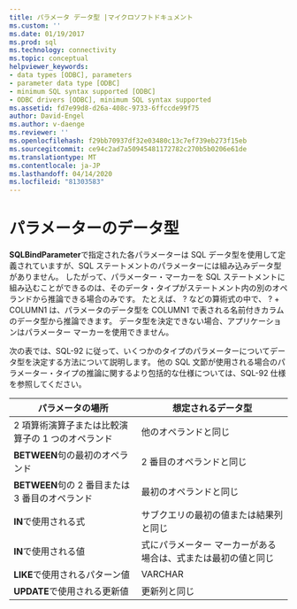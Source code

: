 ```yaml
---
title: パラメータ データ型 |マイクロソフトドキュメント
ms.custom: ''
ms.date: 01/19/2017
ms.prod: sql
ms.technology: connectivity
ms.topic: conceptual
helpviewer_keywords:
- data types [ODBC], parameters
- parameter data type [ODBC]
- minimum SQL syntax supported [ODBC]
- ODBC drivers [ODBC], minimum SQL syntax supported
ms.assetid: fd7e99d8-d26a-408c-9733-6ffccde99f75
author: David-Engel
ms.author: v-daenge
ms.reviewer: ''
ms.openlocfilehash: f29bb70937df32e03480c13c7ef739eb273f15eb
ms.sourcegitcommit: ce94c2ad7a50945481172782c270b5b0206e61de
ms.translationtype: MT
ms.contentlocale: ja-JP
ms.lasthandoff: 04/14/2020
ms.locfileid: "81303583"
---
```

# <a name="parameter-data-types"></a>パラメーターのデータ型
**SQLBindParameter**で指定された各パラメーターは SQL データ型を使用して定義されていますが、SQL ステートメントのパラメーターには組み込みデータ型がありません。 したがって、パラメーター・マーカーを SQL ステートメントに組み込むことができるのは、そのデータ・タイプがステートメント内の別のオペランドから推論できる場合のみです。 たとえば、 ? などの算術式の中で、 ? + COLUMN1 は、パラメータのデータ型を COLUMN1 で表される名前付きカラムのデータ型から推論できます。 データ型を決定できない場合、アプリケーションはパラメーター マーカーを使用できません。  
  
 次の表では、SQL-92 に従って、いくつかのタイプのパラメーターについてデータ型を決定する方法について説明します。 他の SQL 文節が使用される場合のパラメーター・タイプの推論に関するより包括的な仕様については、SQL-92 仕様を参照してください。  
  
|パラメータの場所|想定されるデータ型|  
|---------------------------|-----------------------|  
|2 項算術演算子または比較演算子の 1 つのオペランド|他のオペランドと同じ|  
|**BETWEEN**句の最初のオペランド|2 番目のオペランドと同じ|  
|**BETWEEN**句の 2 番目または 3 番目のオペランド|最初のオペランドと同じ|  
|**IN**で使用される式|サブクエリの最初の値または結果列と同じ|  
|**IN**で使用される値|式にパラメーター マーカーがある場合は、式または最初の値と同じ|  
|**LIKE**で使用されるパターン値|VARCHAR|  
|**UPDATE**で使用される更新値|更新列と同じ|
